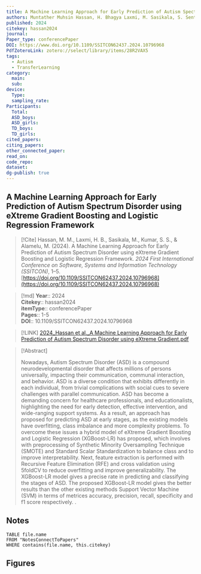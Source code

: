 ```yaml
---
title: A Machine Learning Approach for Early Prediction of Autism Spectrum Disorder using eXtreme Gradient Boosting and Logistic Regression Framework
authors: Muntather Muhsin Hassan, H. Bhagya Laxmi, M. Sasikala, S. Senthil Kumar, M. Alamelu
published: 2024
citekey: hassan2024
journal: 
Paper_type: conferencePaper
DOI: https://www.doi.org/10.1109/SSITCON62437.2024.10796968
PdfZoteroLink: zotero://select/library/items/28R2VAX5
tags:
  - Autism
  - TransferLearning
category:
  main: 
  sub: 
device:
  Type: 
  sampling_rate: 
Participants:
  Total: 
  ASD_boys: 
  ASD_girls: 
  TD_boys: 
  TD_girls: 
cited_papers: 
citing_papers: 
other_connected_paper: 
read_on: 
code_repo: 
dataset: 
dg-publish: true
---
```


## A Machine Learning Approach for Early Prediction of Autism Spectrum Disorder using eXtreme Gradient Boosting and Logistic Regression Framework

> [!Cite]
> Hassan, M. M., Laxmi, H. B., Sasikala, M., Kumar, S. S., & Alamelu, M. (2024). A Machine Learning Approach for Early Prediction of Autism Spectrum Disorder using eXtreme Gradient Boosting and Logistic Regression Framework. _2024 First International Conference on Software, Systems and Information Technology (SSITCON)_, 1–5. [https://doi.org/10.1109/SSITCON62437.2024.10796968](https://doi.org/10.1109/SSITCON62437.2024.10796968)


>[!md]
> **Year**:: 2024   
> **Citekey**:: hassan2024  
> **itemType**:: conferencePaper   
> **Pages**:: 1-5  
> **DOI**:: 10.1109/SSITCON62437.2024.10796968    

> [!LINK] 
> [2024_Hassan et al._A Machine Learning Approach for Early Prediction of Autism Spectrum Disorder using eXtreme Gradient.pdf](zotero://select/library/items/ZP2X8MYB)

> [!Abstract]
>
> Nowadays, Autism Spectrum Disorder (ASD) is a compound neurodevelopmental disorder that affects millions of persons universally, impacting their communication, communal interaction, and behavior. ASD is a diverse condition that exhibits differently in each individual, from trivial complications with social cues to severe challenges with parallel communication. ASD has become a demanding concern for healthcare professionals, and educationalists, highlighting the need for early detection, effective intervention, and wide-ranging support systems. As a result, an approach has proposed for predicting ASD at early stages, as the existing models have overfitting, class imbalance and more complexity problems. To overcome these issues a hybrid model of eXtreme Gradient Boosting and Logistic Regression (XGBoost-LR) has proposed, which involves with preprocessing of Synthetic Minority Oversampling Technique (SMOTE) and Standard Scalar Standardization to balance class and to improve interpretability. Next, feature extraction is performed with Recursive Feature Elimination (RFE) and cross validation using 5foldCV to reduce overfitting and improve generalizability. The XGBoost-LR model gives a precise rate in predicting and classifying the stages of ASD. The proposed XGBoost-LR model gives the better results than the other existing methods Support Vector Machine (SVM) in terms of metrices accuracy, precision, recall, specificity and f1 score respectively.
>.
> 


## Notes

```dataview 
TABLE file.name 
FROM "NotesConnectToPapers" 
WHERE contains(file.name, this.citekey)
```


## Figures

